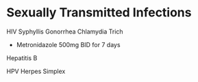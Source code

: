# Sexually Transmitted Infections
HIV
Syphyllis
Gonorrhea
Chlamydia
Trich
- Metronidazole 500mg BID for 7 days

Hepatitis B

HPV
Herpes Simplex

